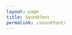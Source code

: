 ```yaml
---
layout: page
title: Soundfont
permalink: /soundfont/
---
```


<script src="/js/soundfont-player.min.js"></script>

<script>
Soundfont.instrument(new AudioContext(), 'fiddle').then(function (instrument) {
    instrument.play('C4');
    instrument.play('E4');
    instrument.play('G4');

})
</script>
